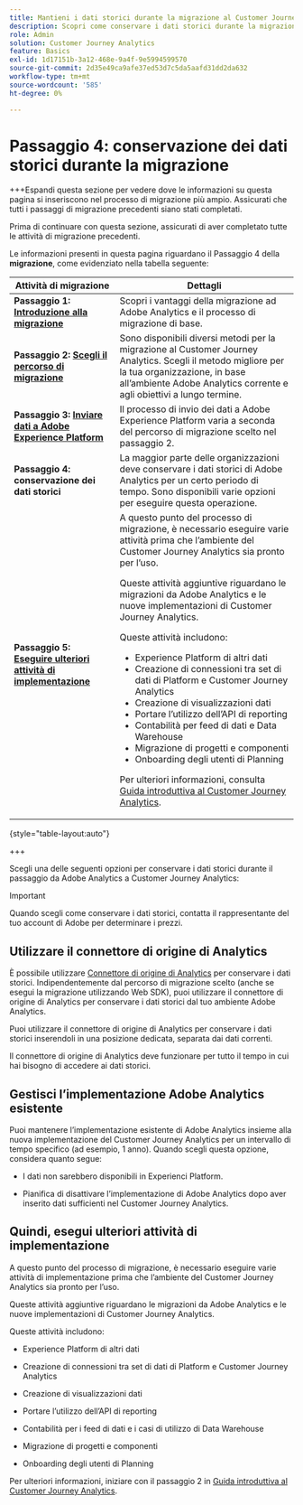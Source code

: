 ```yaml
---
title: Mantieni i dati storici durante la migrazione al Customer Journey Analytics
description: Scopri come conservare i dati storici durante la migrazione al Customer Journey Analytics
role: Admin
solution: Customer Journey Analytics
feature: Basics
exl-id: 1d17151b-3a12-468e-9a4f-9e5994599570
source-git-commit: 2d35e49ca9afe37ed53d7c5da5aafd31dd2da632
workflow-type: tm+mt
source-wordcount: '585'
ht-degree: 0%

---
```


# Passaggio 4: conservazione dei dati storici durante la migrazione

+++Espandi questa sezione per vedere dove le informazioni su questa pagina si inseriscono nel processo di migrazione più ampio. Assicurati che tutti i passaggi di migrazione precedenti siano stati completati.

Prima di continuare con questa sezione, assicurati di aver completato tutte le attività di migrazione precedenti.

Le informazioni presenti in questa pagina riguardano il Passaggio 4 della **migrazione**, come evidenziato nella tabella seguente:

| Attività di migrazione | Dettagli |
|---------|----------|
| **Passaggio 1: [Introduzione alla migrazione](/help/getting-started/cja-migration/cja-migration-getstarted.md)** | Scopri i vantaggi della migrazione ad Adobe Analytics e il processo di migrazione di base. |
| **Passaggio 2: [Scegli il percorso di migrazione](/help/getting-started/cja-migration/cja-migration-path.md)** | Sono disponibili diversi metodi per la migrazione al Customer Journey Analytics. Scegli il metodo migliore per la tua organizzazione, in base all’ambiente Adobe Analytics corrente e agli obiettivi a lungo termine. |
| **Passaggio 3: [Inviare dati a Adobe Experience Platform](/help/getting-started/cja-migration/cja-migration-send-to-platform.md)** | Il processo di invio dei dati a Adobe Experience Platform varia a seconda del percorso di migrazione scelto nel passaggio 2. |
| <span class="preview">**Passaggio 4: conservazione dei dati storici**</span> | <span class="preview">La maggior parte delle organizzazioni deve conservare i dati storici di Adobe Analytics per un certo periodo di tempo. Sono disponibili varie opzioni per eseguire questa operazione.</span> |
| **Passaggio 5: [Eseguire ulteriori attività di implementazione](/help/getting-started/cja-getting-started.md)** | A questo punto del processo di migrazione, è necessario eseguire varie attività prima che l’ambiente del Customer Journey Analytics sia pronto per l’uso.<p>Queste attività aggiuntive riguardano le migrazioni da Adobe Analytics e le nuove implementazioni di Customer Journey Analytics.</p><p>Queste attività includono:</p><ul><li>Experience Platform di altri dati</li><li>Creazione di connessioni tra set di dati di Platform e Customer Journey Analytics</li><li>Creazione di visualizzazioni dati</li><li>Portare l’utilizzo dell’API di reporting</li><li>Contabilità per feed di dati e Data Warehouse</li><li>Migrazione di progetti e componenti</li><li>Onboarding degli utenti di Planning</li></ul> <p>Per ulteriori informazioni, consulta [Guida introduttiva al Customer Journey Analytics](/help/getting-started/cja-getting-started.md). |

{style="table-layout:auto"}

+++

Scegli una delle seguenti opzioni per conservare i dati storici durante il passaggio da Adobe Analytics a Customer Journey Analytics:

>[!IMPORTANT]
>
>Quando scegli come conservare i dati storici, contatta il rappresentante del tuo account di Adobe per determinare i prezzi.

## Utilizzare il connettore di origine di Analytics

È possibile utilizzare [Connettore di origine di Analytics](/help/data-ingestion/analytics.md) per conservare i dati storici. Indipendentemente dal percorso di migrazione scelto (anche se esegui la migrazione utilizzando Web SDK), puoi utilizzare il connettore di origine di Analytics per conservare i dati storici dal tuo ambiente Adobe Analytics.

Puoi utilizzare il connettore di origine di Analytics per conservare i dati storici inserendoli in una posizione dedicata, separata dai dati correnti.

Il connettore di origine di Analytics deve funzionare per tutto il tempo in cui hai bisogno di accedere ai dati storici.

<!-- Another possibility in the future: Map historical data in a way that allows you to tie it to your new data.  Possible? Explain -->

## Gestisci l’implementazione Adobe Analytics esistente

Puoi mantenere l’implementazione esistente di Adobe Analytics insieme alla nuova implementazione del Customer Journey Analytics per un intervallo di tempo specifico (ad esempio, 1 anno). Quando scegli questa opzione, considera quanto segue:

* I dati non sarebbero disponibili in Experienci Platform.

* Pianifica di disattivare l’implementazione di Adobe Analytics dopo aver inserito dati sufficienti nel Customer Journey Analytics.

## Quindi, esegui ulteriori attività di implementazione

A questo punto del processo di migrazione, è necessario eseguire varie attività di implementazione prima che l’ambiente del Customer Journey Analytics sia pronto per l’uso.

Queste attività aggiuntive riguardano le migrazioni da Adobe Analytics e le nuove implementazioni di Customer Journey Analytics.

Queste attività includono:

* Experience Platform di altri dati

* Creazione di connessioni tra set di dati di Platform e Customer Journey Analytics

* Creazione di visualizzazioni dati

* Portare l’utilizzo dell’API di reporting

* Contabilità per i feed di dati e i casi di utilizzo di Data Warehouse

* Migrazione di progetti e componenti

* Onboarding degli utenti di Planning

Per ulteriori informazioni, iniziare con il passaggio 2 in [Guida introduttiva al Customer Journey Analytics](/help/getting-started/cja-getting-started.md).
